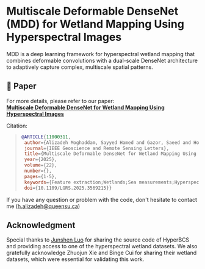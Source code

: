 
# Multiscale Deformable DenseNet (MDD) for Wetland Mapping Using Hyperspectral Images
MDD is a deep learning framework for hyperspectral wetland mapping that combines deformable convolutions with a dual-scale DenseNet architecture to adaptively capture complex, multiscale spatial patterns. 

## 🔗 Paper  
For more details, please refer to our paper:  
**[Multiscale Deformable DenseNet for Wetland Mapping Using Hyperspectral Images](https://ieeexplore.ieee.org/document/11000311)**  

Citation: 

> ```bibtex
>@ARTICLE{11000311,
>  author={Alizadeh Moghaddam, Sayyed Hamed and Gazor, Saeed and Homayouni, Saeid and Karami, Fahime},
>  journal={IEEE Geoscience and Remote Sensing Letters}, 
>  title={Multiscale Deformable DenseNet for Wetland Mapping Using Hyperspectral Images}, 
>  year={2025},
>  volume={22},
>  number={},
>  pages={1-5},
>  keywords={Feature extraction;Wetlands;Sea measurements;Hyperspectral imaging;Convolutional neural networks;Training;Rivers;Climate change;Remote sensing;Climate change;Deformable convolutional neural networks (CNNs);DenseNet;hyperspectral remote sensing;wetland mapping (WM)},
>  doi={10.1109/LGRS.2025.3569215}}
> ```

If you have any question or problem with the code, don't hesitate to contact me (h.alizadeh@queensu.ca)

## Acknowledgment
Special thanks to [Junshen Luo](https://github.com/JeasunLok) for sharing the source code of HyperBCS and providing access to one of the hyperspectral wetland datasets. We also gratefully acknowledge Zhuojun Xie and Binge Cui for sharing their wetland datasets, which were essential for validating this work.
